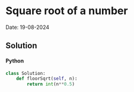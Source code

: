 
# Square root of a number

Date: 19-08-2024

## Solution
#### Python
```python
class Solution:
    def floorSqrt(self, n): 
        return int(n**0.5)
```
        